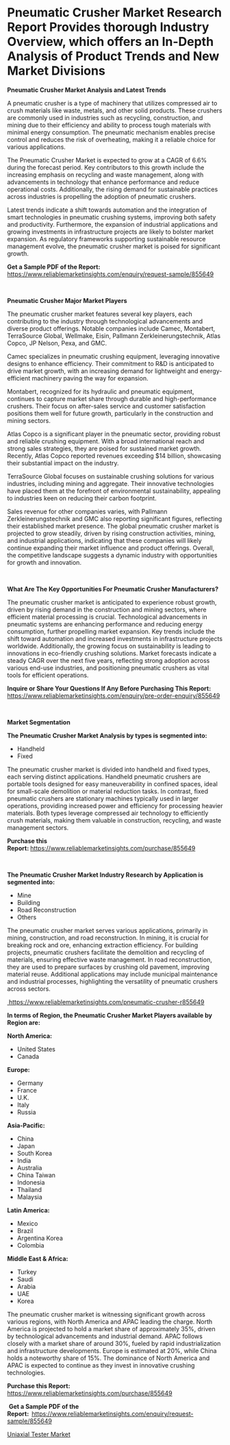 <p><h1>Pneumatic Crusher Market Research Report Provides thorough Industry Overview, which offers an In-Depth Analysis of Product Trends and New Market Divisions</h1></p><p><strong>Pneumatic Crusher Market Analysis and Latest Trends</strong></p>
<p><p>A pneumatic crusher is a type of machinery that utilizes compressed air to crush materials like waste, metals, and other solid products. These crushers are commonly used in industries such as recycling, construction, and mining due to their efficiency and ability to process tough materials with minimal energy consumption. The pneumatic mechanism enables precise control and reduces the risk of overheating, making it a reliable choice for various applications.</p><p>The Pneumatic Crusher Market is expected to grow at a CAGR of 6.6% during the forecast period. Key contributors to this growth include the increasing emphasis on recycling and waste management, along with advancements in technology that enhance performance and reduce operational costs. Additionally, the rising demand for sustainable practices across industries is propelling the adoption of pneumatic crushers. </p><p>Latest trends indicate a shift towards automation and the integration of smart technologies in pneumatic crushing systems, improving both safety and productivity. Furthermore, the expansion of industrial applications and growing investments in infrastructure projects are likely to bolster market expansion. As regulatory frameworks supporting sustainable resource management evolve, the pneumatic crusher market is poised for significant growth.</p></p>
<p><strong>Get a Sample PDF of the Report:&nbsp;</strong> <a href="https://www.reliablemarketinsights.com/enquiry/request-sample/855649?utm_campaign=3037&utm_medium=2&utm_source=Github&utm_content=ia&utm_term=09042025&utm_id=pneumatic-crusher">https://www.reliablemarketinsights.com/enquiry/request-sample/855649</a></p>
<p>&nbsp;</p>
<p><strong>Pneumatic Crusher Major Market Players</strong></p>
<p><p>The pneumatic crusher market features several key players, each contributing to the industry through technological advancements and diverse product offerings. Notable companies include Camec, Montabert, TerraSource Global, Wellmake, Eisin, Pallmann Zerkleinerungstechnik, Atlas Copco, JP Nelson, Pexa, and GMC.</p><p>Camec specializes in pneumatic crushing equipment, leveraging innovative designs to enhance efficiency. Their commitment to R&D is anticipated to drive market growth, with an increasing demand for lightweight and energy-efficient machinery paving the way for expansion.</p><p>Montabert, recognized for its hydraulic and pneumatic equipment, continues to capture market share through durable and high-performance crushers. Their focus on after-sales service and customer satisfaction positions them well for future growth, particularly in the construction and mining sectors.</p><p>Atlas Copco is a significant player in the pneumatic sector, providing robust and reliable crushing equipment. With a broad international reach and strong sales strategies, they are poised for sustained market growth. Recently, Atlas Copco reported revenues exceeding $14 billion, showcasing their substantial impact on the industry.</p><p>TerraSource Global focuses on sustainable crushing solutions for various industries, including mining and aggregate. Their innovative technologies have placed them at the forefront of environmental sustainability, appealing to industries keen on reducing their carbon footprint.</p><p>Sales revenue for other companies varies, with Pallmann Zerkleinerungstechnik and GMC also reporting significant figures, reflecting their established market presence. The global pneumatic crusher market is projected to grow steadily, driven by rising construction activities, mining, and industrial applications, indicating that these companies will likely continue expanding their market influence and product offerings. Overall, the competitive landscape suggests a dynamic industry with opportunities for growth and innovation.</p></p>
<p>&nbsp;</p>
<p><strong>What Are The Key Opportunities For Pneumatic Crusher Manufacturers?</strong></p>
<p><p>The pneumatic crusher market is anticipated to experience robust growth, driven by rising demand in the construction and mining sectors, where efficient material processing is crucial. Technological advancements in pneumatic systems are enhancing performance and reducing energy consumption, further propelling market expansion. Key trends include the shift toward automation and increased investments in infrastructure projects worldwide. Additionally, the growing focus on sustainability is leading to innovations in eco-friendly crushing solutions. Market forecasts indicate a steady CAGR over the next five years, reflecting strong adoption across various end-use industries, and positioning pneumatic crushers as vital tools for efficient operations.</p></p>
<p><strong>Inquire or Share Your Questions If Any Before Purchasing This Report:</strong> <a href="https://www.reliablemarketinsights.com/enquiry/pre-order-enquiry/855649?utm_campaign=3037&utm_medium=2&utm_source=Github&utm_content=ia&utm_term=09042025&utm_id=pneumatic-crusher">https://www.reliablemarketinsights.com/enquiry/pre-order-enquiry/855649</a></p>
<p>&nbsp;</p>
<p><strong>Market Segmentation</strong></p>
<p><strong>The Pneumatic Crusher Market Analysis by types is segmented into:</strong></p>
<p><ul><li>Handheld</li><li>Fixed</li></ul></p>
<p><p>The pneumatic crusher market is divided into handheld and fixed types, each serving distinct applications. Handheld pneumatic crushers are portable tools designed for easy maneuverability in confined spaces, ideal for small-scale demolition or material reduction tasks. In contrast, fixed pneumatic crushers are stationary machines typically used in larger operations, providing increased power and efficiency for processing heavier materials. Both types leverage compressed air technology to efficiently crush materials, making them valuable in construction, recycling, and waste management sectors.</p></p>
<p><strong>Purchase this Report:&nbsp;</strong><a href="https://www.reliablemarketinsights.com/purchase/855649?utm_campaign=3037&utm_medium=2&utm_source=Github&utm_content=ia&utm_term=09042025&utm_id=pneumatic-crusher">https://www.reliablemarketinsights.com/purchase/855649</a></p>
<p>&nbsp;</p>
<p><strong>The Pneumatic Crusher Market Industry Research by Application is segmented into:</strong></p>
<p><ul><li>Mine</li><li>Building</li><li>Road Reconstruction</li><li>Others</li></ul></p>
<p><p>The pneumatic crusher market serves various applications, primarily in mining, construction, and road reconstruction. In mining, it is crucial for breaking rock and ore, enhancing extraction efficiency. For building projects, pneumatic crushers facilitate the demolition and recycling of materials, ensuring effective waste management. In road reconstruction, they are used to prepare surfaces by crushing old pavement, improving material reuse. Additional applications may include municipal maintenance and industrial processes, highlighting the versatility of pneumatic crushers across sectors.</p></p>
<p><a href="https://www.reliablemarketinsights.com/pneumatic-crusher-r855649?utm_campaign=3037&utm_medium=2&utm_source=Github&utm_content=ia&utm_term=09042025&utm_id=pneumatic-crusher">&nbsp;https://www.reliablemarketinsights.com/pneumatic-crusher-r855649</a></p>
<p><strong>In terms of Region, the Pneumatic Crusher Market Players available by Region are:</strong></p>
<p>
    <p> <strong> North America: </strong>
        <ul>
            <li>United States</li>
            <li>Canada</li>
        </ul>
        </p> 
    <p> <strong> Europe: </strong>
        <ul>
            <li>Germany</li>
            <li>France</li>
            <li>U.K.</li>
            <li>Italy</li>
            <li>Russia</li>
        </ul>
        </p> 
    <p> <strong> Asia-Pacific: </strong>
        <ul>
            <li>China</li>
            <li>Japan</li>
            <li>South Korea</li>
            <li>India</li>
            <li>Australia</li>
            <li>China Taiwan</li>
            <li>Indonesia</li>
            <li>Thailand</li>
            <li>Malaysia</li>
        </ul>
        </p> 
    <p> <strong> Latin America: </strong>
        <ul>
            <li>Mexico</li>
            <li>Brazil</li>
            <li>Argentina Korea</li>
            <li>Colombia</li>
        </ul>
        </p> 
    <p> <strong> Middle East & Africa: </strong>
        <ul>
            <li>Turkey</li>
            <li>Saudi</li>
            <li>Arabia</li>
            <li>UAE</li>
            <li>Korea</li>
        </ul>
    </p>
    </p>
<p><p>The pneumatic crusher market is witnessing significant growth across various regions, with North America and APAC leading the charge. North America is projected to hold a market share of approximately 35%, driven by technological advancements and industrial demand. APAC follows closely with a market share of around 30%, fueled by rapid industrialization and infrastructure developments. Europe is estimated at 20%, while China holds a noteworthy share of 15%. The dominance of North America and APAC is expected to continue as they invest in innovative crushing technologies.</p></p>
<p><strong>Purchase this Report: </strong><a href="https://www.reliablemarketinsights.com/purchase/855649?utm_campaign=3037&utm_medium=2&utm_source=Github&utm_content=ia&utm_term=09042025&utm_id=pneumatic-crusher">https://www.reliablemarketinsights.com/purchase/855649</a></p>
<p>&nbsp;<strong>Get a Sample PDF of the Report:&nbsp;&nbsp;</strong><a href="https://www.reliablemarketinsights.com/enquiry/request-sample/855649?utm_campaign=3037&utm_medium=2&utm_source=Github&utm_content=ia&utm_term=09042025&utm_id=pneumatic-crusher">https://www.reliablemarketinsights.com/enquiry/request-sample/855649</a></p>
<p><strong></strong></p>
<p><p><a href="https://github.com/ternainglin/Market-Research-Report-List-1/blob/main/uniaxial-tester-market.md?utm_campaign=3037&utm_medium=2&utm_source=Github&utm_content=ia&utm_term=09042025&utm_id=pneumatic-crusher">Uniaxial Tester Market</a></p></p>